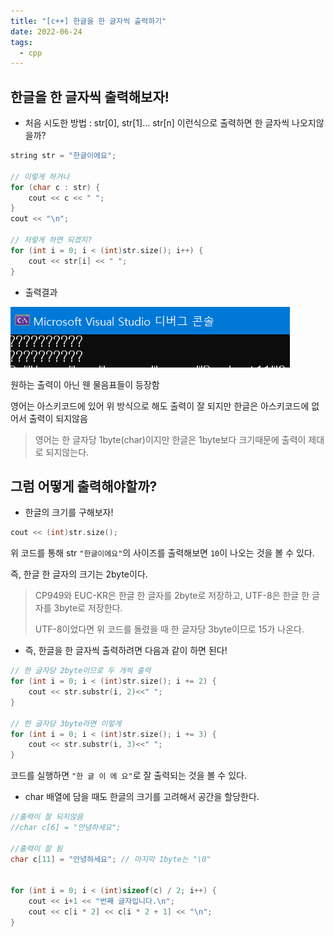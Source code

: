 ```yaml
---
title: "[c++] 한글을 한 글자씩 출력하기"
date: 2022-06-24
tags:
  - cpp
---
```


## 한글을 한 글자씩 출력해보자!

- 처음 시도한 방법 : str[0], str[1]... str[n] 이런식으로 출력하면 한 글자씩 나오지않을까?

```cpp
string str = "한글이에요";

// 이렇게 하거나
for (char c : str) {
	cout << c << " ";
}
cout << "\n";

// 저렇게 하면 되겠지?
for (int i = 0; i < (int)str.size(); i++) {
	cout << str[i] << " ";
}
```

- 출력결과

![](./output1.png)

원하는 출력이 아닌 웬 물음표들이 등장함<br/>

영어는 아스키코드에 있어 위 방식으로 해도 출력이 잘 되지만 한글은 아스키코드에 없어서 출력이 되지않음

> 영어는 한 글자당 1byte(char)이지만 한글은 1byte보다 크기때문에 출력이 제대로 되지않는다.

## 그럼 어떻게 출력해야할까?

- 한글의 크기를 구해보자!

```cpp
cout << (int)str.size();
```

위 코드를 통해 str `"한글이에요"`의 사이즈를 출력해보면 `10`이 나오는 것을 볼 수 있다.<br/>

즉, 한글 한 글자의 크기는 2byte이다.

> CP949와 EUC-KR은 한글 한 글자를 2byte로 저장하고, UTF-8은 한글 한 글자를 3byte로 저장한다.
>
> UTF-8이었다면 위 코드를 돌렸을 때 한 글자당 3byte이므로 15가 나온다.

- 즉, 한글을 한 글자씩 출력하려면 다음과 같이 하면 된다!

```cpp
// 한 글자당 2byte이므로 두 개씩 출력
for (int i = 0; i < (int)str.size(); i += 2) {
	cout << str.substr(i, 2)<<" ";
}

// 한 글자당 3byte라면 이렇게
for (int i = 0; i < (int)str.size(); i += 3) {
	cout << str.substr(i, 3)<<" ";
}
```

코드를 실행하면 `"한 글 이 에 요"`로 잘 출력되는 것을 볼 수 있다.

- char 배열에 담을 때도 한글의 크기를 고려해서 공간을 할당한다.

```cpp
//출력이 잘 되지않음
//char c[6] = "안녕하세요";

//출력이 잘 됨
char c[11] = "안녕하세요"; // 마지막 1byte는 "\0"


for (int i = 0; i < (int)sizeof(c) / 2; i++) {
    cout << i+1 << "번째 글자입니다.\n";
    cout << c[i * 2] << c[i * 2 + 1] << "\n";
}
```
